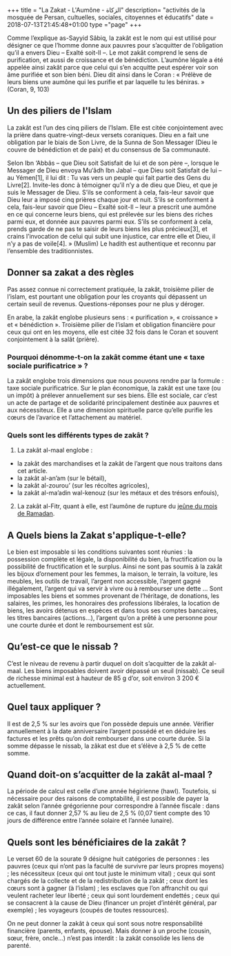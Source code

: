 +++
title = "La Zakat - L'Aumône - الزكاة"
description= "activités de la mosquée de Persan, cultuelles, sociales, citoyennes et éducatifs"
date = 2018-07-13T21:45:48+01:00
type ="page"
+++

Comme l’explique as-Sayyid Sâbiq, la zakât est le nom qui est utilisé pour
désigner ce que l’homme donne aux pauvres pour s’acquitter de l’obligation qu’il
a envers Dieu – Exalté soit-Il –. Le mot zakât comprend le sens de purification,
et aussi de croissance et de bénédiction. L’aumône légale a été appelée ainsi
zakât parce que celui qui s’en acquitte peut espérer voir son âme purifiée et
son bien béni. Dieu dit ainsi dans le Coran : « Prélève de leurs biens une
aumône qui les purifie et par laquelle tu les béniras. » (Coran, 9, 103)

## Un des piliers de l'Islam

La zakât est l’un des cinq piliers de l’Islam. Elle est citée conjointement avec
la prière dans quatre-vingt-deux versets coraniques. Dieu en a fait une
obligation par le biais de Son Livre, de la Sunna de Son Messager (Dieu le
couvre de bénédiction et de paix) et du consensus de Sa  communauté.

Selon Ibn ‘Abbâs – que Dieu soit Satisfait de lui et de son père –, lorsque le
Messager de Dieu envoya Mu‘âdh Ibn Jabal – que Dieu soit Satisfait de lui – au
Yémen[1], il lui dit : Tu vas vers un peuple qui fait partie des Gens du
Livre[2]. Invite-les donc à témoigner qu’il n’y a de dieu que Dieu, et que je
suis le Messager de Dieu. S’ils se conforment à cela, fais-leur savoir que Dieu
leur a imposé cinq prières chaque jour et nuit. S’ils se conforment à cela,
fais-leur savoir que Dieu – Exalté soit-Il – leur a prescrit une aumône en ce
qui concerne leurs biens, qui est prélevée sur les biens des riches parmi eux,
et donnée aux pauvres parmi eux. S’ils se conforment à cela, prends garde de ne
pas te saisir de leurs biens les plus précieux[3], et crains l’invocation de
celui qui subit une injustice, car entre elle et Dieu, il n’y a pas de voile[4].
» (Muslim) Le hadith est authentique et reconnu par l’ensemble des
traditionnistes.

## Donner sa zakat a des règles

Pas assez connue ni correctement pratiquée, la zakât, troisième pilier de
l’islam, est pourtant une obligation pour les croyants qui dépassent un certain
seuil de revenus. Questions-réponses pour ne plus y déroger.

En arabe, la zakât englobe plusieurs sens : « purification », « croissance » et
« bénédiction ». Troisième pilier de l’islam et obligation financière pour ceux
qui ont en les moyens, elle est citée 32 fois dans le Coran et souvent
conjointement à la salât (prière).

### Pourquoi dénomme-t-on la zakât comme étant une « taxe sociale purificatrice » ?

La zakât englobe trois dimensions que nous pouvons rendre par la formule : taxe
sociale purificatrice. Sur le plan économique, la zakât est une taxe (ou un
impôt) à prélever annuellement sur ses biens. Elle est sociale, car c’est un
acte de partage et de solidarité principalement destinée aux pauvres et aux
nécessiteux. Elle a une dimension spirituelle parce qu’elle purifie les cœurs de
l’avarice et l’attachement au matériel.

### Quels sont les différents types de zakât ?

1. La zakât al-maal englobe :

  * la zakât des marchandises et la zakât de l’argent que nous traitons dans cet article.
  * la zakât al-an’am (sur le bétail),
  * la zakât al-zourou’ (sur les récoltes agricoles),
  * la zakât al-ma’adin wal-kenouz (sur les métaux et des trésors enfouis),

2. La zakât al-Fitr, quant à elle, est l’aumône de rupture du [jeûne du mois de
Ramadan](/pratiquer/jeune-ramadhan).

## A Quels biens la Zakat s'applique-t-elle?

Le bien est imposable si les conditions suivantes sont réunies : la possession
complète et légale, la disponibilité du bien, la fructification ou la
possibilité de fructification et le surplus. Ainsi ne sont pas soumis à la zakât
les bijoux d’ornement pour les femmes, la maison, le terrain, la voiture, les
meubles, les outils de travail, l’argent non accessible, l’argent gagné
illégalement, l’argent qui va servir à vivre ou à rembourser une dette … Sont
imposables les biens et sommes provenant de l’héritage, de donations, les
salaires, les primes, les honoraires des professions libérales, la location de
biens, les avoirs détenus en espèces et dans tous ses comptes bancaires, les
titres bancaires (actions…), l’argent qu’on a prêté à une personne pour une
courte durée et dont le remboursement est sûr.

## Qu’est-ce que le nissab ?

C’est le niveau de revenu à partir duquel on doit s’acquitter de la zakât
al-maal. Les biens imposables doivent avoir dépassé un seuil (nissab). Ce seuil
de richesse minimal est à hauteur de 85 g d’or, soit environ 3 200 €
actuellement.

## Quel taux appliquer ?

Il est de 2,5 % sur les avoirs que l’on possède depuis une année. Vérifier
annuellement à la date anniversaire l’argent possédé et en déduire les factures
et les prêts qu’on doit rembourser dans une courte durée. Si la somme dépasse le
nissab, la zâkat est due et s’élève à 2,5 % de cette somme.

## Quand doit-on s’acquitter de la zakât al-maal ?

La période de calcul est celle d’une année hégirienne (hawl). Toutefois, si
nécessaire pour des raisons de comptabilité, il est possible de payer la zakât
selon l’année grégorienne pour correspondre à l’année fiscale : dans ce cas, il
faut donner 2,57 % au lieu de 2,5 % (0,07 tient compte des 10 jours de
différence entre l’année solaire et l’année lunaire).

## Quels sont les bénéficiaires de la zakât ?

Le verset 60 de la sourate 9 désigne huit catégories de personnes : les pauvres
(ceux qui n’ont pas la faculté de survivre par leurs propres moyens) ; les
nécessiteux (ceux qui ont tout juste le minimum vital) ; ceux qui sont chargés
de la collecte et de la redistribution de la zakât ; ceux dont les cœurs sont à
gagner (à l’islam) ; les esclaves que l’on affranchit ou qui veulent racheter
leur liberté ; ceux qui sont lourdement endettés ; ceux qui se consacrent à la
cause de Dieu (financer un projet d’intérêt général, par exemple) ; les
voyageurs (coupés de toutes ressources).

On ne peut donner la zakât à ceux qui sont sous notre responsabilité financière
(parents, enfants, épouse). Mais donner à un proche (cousin, sœur, frère,
oncle…) n’est pas interdit : la zakât consolide les liens de parenté.
